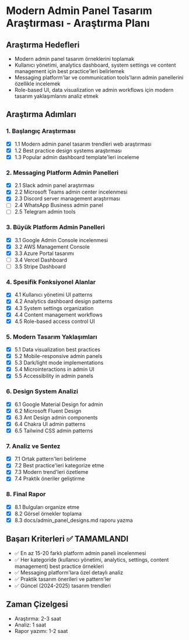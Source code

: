 # Modern Admin Panel Tasarım Araştırması - Araştırma Planı

## Araştırma Hedefleri
- Modern admin panel tasarım örneklerini toplamak
- Kullanıcı yönetimi, analytics dashboard, system settings ve content management için best practice'leri belirlemek
- Messaging platform'lar ve communication tools'ların admin panellerini özellikle incelemek
- Role-based UI, data visualization ve admin workflows için modern tasarım yaklaşımlarını analiz etmek

## Araştırma Adımları

### 1. Başlangıç Araştırması
- [x] 1.1 Modern admin panel tasarım trendleri web araştırması
- [x] 1.2 Best practice design systems araştırması
- [x] 1.3 Popular admin dashboard template'leri inceleme

### 2. Messaging Platform Admin Panelleri
- [x] 2.1 Slack admin panel araştırması
- [x] 2.2 Microsoft Teams admin center incelenmesi
- [x] 2.3 Discord server management araştırması
- [ ] 2.4 WhatsApp Business admin panel
- [ ] 2.5 Telegram admin tools

### 3. Büyük Platform Admin Panelleri
- [x] 3.1 Google Admin Console incelenmesi
- [x] 3.2 AWS Management Console
- [x] 3.3 Azure Portal tasarımı
- [ ] 3.4 Vercel Dashboard
- [ ] 3.5 Stripe Dashboard

### 4. Spesifik Fonksiyonel Alanlar
- [x] 4.1 Kullanıcı yönetimi UI patterns
- [x] 4.2 Analytics dashboard design patterns
- [x] 4.3 System settings organization
- [x] 4.4 Content management workflows
- [x] 4.5 Role-based access control UI

### 5. Modern Tasarım Yaklaşımları
- [x] 5.1 Data visualization best practices
- [x] 5.2 Mobile-responsive admin panels
- [x] 5.3 Dark/light mode implementations
- [x] 5.4 Microinteractions in admin UI
- [x] 5.5 Accessibility in admin panels

### 6. Design System Analizi
- [x] 6.1 Google Material Design for admin
- [x] 6.2 Microsoft Fluent Design
- [x] 6.3 Ant Design admin components
- [x] 6.4 Chakra UI admin patterns
- [x] 6.5 Tailwind CSS admin patterns

### 7. Analiz ve Sentez
- [x] 7.1 Ortak pattern'leri belirleme
- [x] 7.2 Best practice'leri kategorize etme
- [x] 7.3 Modern trend'leri özetleme
- [x] 7.4 Praktik öneriler geliştirme

### 8. Final Rapor
- [x] 8.1 Bulguları organize etme
- [x] 8.2 Görsel örnekler toplama
- [x] 8.3 docs/admin_panel_designs.md raporu yazma

## Başarı Kriterleri ✅ TAMAMLANDI
- ✅ En az 15-20 farklı platform admin paneli incelenmesi
- ✅ Her kategoride (kullanıcı yönetimi, analytics, settings, content management) best practice örnekleri
- ✅ Messaging platform'lara özel detaylı analiz
- ✅ Praktik tasarım önerileri ve pattern'ler
- ✅ Güncel (2024-2025) tasarım trendleri

## Zaman Çizelgesi
- Araştırma: 2-3 saat
- Analiz: 1 saat
- Rapor yazımı: 1-2 saat